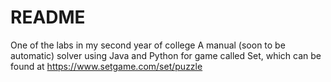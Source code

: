 # README
One of the labs in my second year of college
A manual (soon to be automatic) solver using Java and Python for game called Set, which can be found at https://www.setgame.com/set/puzzle
